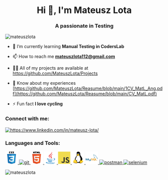
<h1 align="center">Hi 👋, I'm Mateusz Lota</h1>
<h3 align="center">A passionate in Testing</h3>


<p align="left"> <img src="https://komarev.com/ghpvc/?username=mateuszlota&label=Profile%20views&color=0e75b6&style=flat" alt="mateuszlota" /> </p>

- 🌱 I’m currently learning **Manual Testing in CodersLab**

- 📫 How to reach me **mateuszlota112@gmail.com**

- 👨‍💻 All of my projects are available at https://github.com/MateuszLota/Projects

- 📄 Know about my experiences [https://github.com/MateuszLota/Reasume/blob/main/1CV_MatL_Ang.pdf](https://github.com/MateuszLota/Reasume/blob/main/CV_MatL.pdf)

- ⚡ Fun fact **I love cycling**



<h3 align="left">Connect with me:</h3>
<p align="left">
<a href="https://linkedin.com/in/mateusz-lota/" target="blank"><img align="center" src="https://raw.githubusercontent.com/rahuldkjain/github-profile-readme-generator/master/src/images/icons/Social/linked-in-alt.svg" alt="https://www.linkedin.com/in/mateusz-lota/" height="30" width="40" /></a>
</p>

<h3 align="left">Languages and Tools:</h3>
<p align="left"> <a href="https://www.w3schools.com/css/" target="_blank" rel="noreferrer"> <img src="https://raw.githubusercontent.com/devicons/devicon/master/icons/css3/css3-original-wordmark.svg" alt="css3" width="40" height="40"/> </a> <a href="https://git-scm.com/" target="_blank" rel="noreferrer"> <img src="https://www.vectorlogo.zone/logos/git-scm/git-scm-icon.svg" alt="git" width="40" height="40"/> </a> <a href="https://www.w3.org/html/" target="_blank" rel="noreferrer"> <img src="https://raw.githubusercontent.com/devicons/devicon/master/icons/html5/html5-original-wordmark.svg" alt="html5" width="40" height="40"/> </a> <a href="https://www.java.com" target="_blank" rel="noreferrer"> <img src="https://raw.githubusercontent.com/devicons/devicon/master/icons/java/java-original.svg" alt="java" width="40" height="40"/> </a> <a href="https://developer.mozilla.org/en-US/docs/Web/JavaScript" target="_blank" rel="noreferrer"> <img src="https://raw.githubusercontent.com/devicons/devicon/master/icons/javascript/javascript-original.svg" alt="javascript" width="40" height="40"/> </a> <a href="https://www.linux.org/" target="_blank" rel="noreferrer"> <img src="https://raw.githubusercontent.com/devicons/devicon/master/icons/linux/linux-original.svg" alt="linux" width="40" height="40"/> </a> <a href="https://www.mysql.com/" target="_blank" rel="noreferrer"> <img src="https://raw.githubusercontent.com/devicons/devicon/master/icons/mysql/mysql-original-wordmark.svg" alt="mysql" width="40" height="40"/> </a> <a href="https://postman.com" target="_blank" rel="noreferrer"> <img src="https://www.vectorlogo.zone/logos/getpostman/getpostman-icon.svg" alt="postman" width="40" height="40"/> </a> <a href="https://www.selenium.dev" target="_blank" rel="noreferrer"> <img src="https://raw.githubusercontent.com/detain/svg-logos/780f25886640cef088af994181646db2f6b1a3f8/svg/selenium-logo.svg" alt="selenium" width="40" height="40"/> </a> </p>




<p><img align="center" src="https://github-readme-streak-stats.herokuapp.com/?user=mateuszlota&" alt="mateuszlota" /></p>

